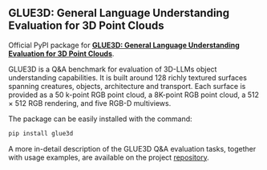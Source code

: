 ## GLUE3D: General Language Understanding Evaluation for 3D Point Clouds

Official PyPI package for [**GLUE3D: General Language Understanding Evaluation for 3D Point Clouds**](https://github.com/giorgio-mariani/GLUE3D).

GLUE3D is a Q&A benchmark for evaluation of 3D-LLMs object understanding capabilities. It is built around 128 richly textured surfaces spanning creatures, objects, architecture and transport. Each surface is provided as a 50 k-point RGB point cloud, a 8K-point RGB point cloud, a 512 × 512 RGB rendering, and five RGB-D multiviews.

The package can be easily installed with the command:

```bash
pip install glue3d
```

A more in-detail description of the GLUE3D Q&A evaluation tasks, together with usage examples, are available on the project [repository](https://github.com/giorgio-mariani/GLUE3D).
